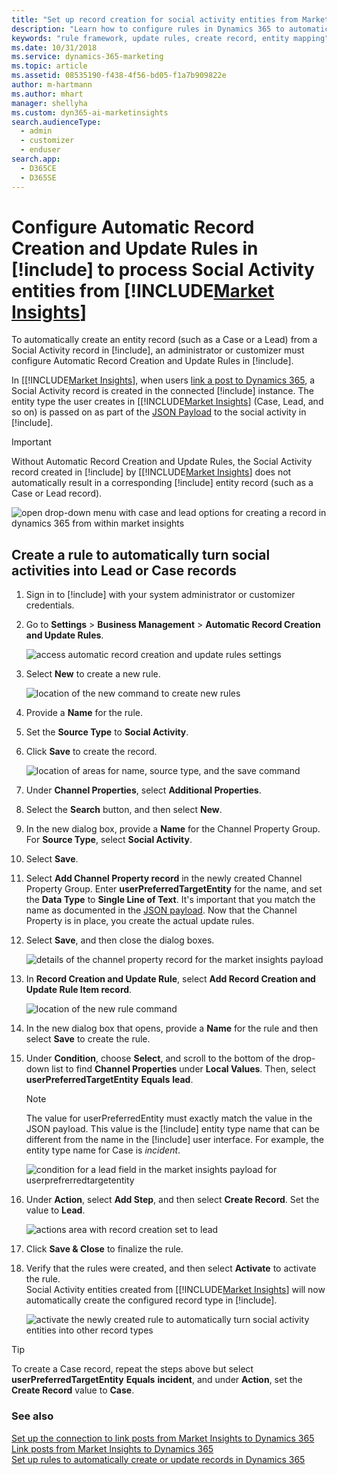 ```yaml
---
title: "Set up record creation for social activity entities from Market Insights | Microsoft Docs"
description: "Learn how to configure rules in Dynamics 365 to automatically turn social activities into records."
keywords: "rule framework, update rules, create record, entity mapping"
ms.date: 10/31/2018
ms.service: dynamics-365-marketing
ms.topic: article
ms.assetid: 08535190-f438-4f56-bd05-f1a7b909822e
author: m-hartmann
ms.author: mhart
manager: shellyha
ms.custom: dyn365-ai-marketinsights
search.audienceType: 
  - admin
  - customizer
  - enduser
search.app: 
  - D365CE
  - D365SE
---
```


# Configure Automatic Record Creation and Update Rules in [!include[](../includes/pn-dynamics-crm.md)] to process Social Activity entities from [!INCLUDE[Market Insights](../includes/pn-market-insights-short.md)]

To automatically create an entity record (such as a Case or a Lead) from a Social Activity record in [!include[](../includes/pn-dynamics-crm.md)], an administrator or customizer must configure Automatic Record Creation and Update Rules in [!include[](../includes/pn-dynamics-crm.md)].

In [[!INCLUDE[Market Insights](../includes/pn-market-insights-short.md)], when users [link a post to Dynamics 365](link-posts-to-dynamics-365.md), a Social Activity record is created in the connected [!include[](../includes/pn-dynamics-crm.md)] instance. The entity type the user creates in [[!INCLUDE[Market Insights](../includes/pn-market-insights-short.md)] (Case, Lead, and so on) is passed on as part of the [JSON Payload](create-dynamics-365-record-from-social-post.md#understand-the-data-sent-to-dynamics-365-when-you-create-a-social-activity) to the social activity in [!include[](../includes/pn-dynamics-crm.md)].


> [!IMPORTANT]
>  Without Automatic Record Creation and Update Rules, the Social Activity record created in [!include[](../includes/pn-dynamics-crm.md)] by [[!INCLUDE[Market Insights](../includes/pn-market-insights-short.md)] does not automatically result in a corresponding [!include[](../includes/pn-dynamics-crm.md)] entity record (such as a Case or Lead record).

![open drop-down menu with case and lead options for creating a record in dynamics 365 from within market insights](media/select-entity.png "Open drop-down menu with Case and Lead options for creating a record in Dynamics 365 from within Market Insights")

## Create a rule to automatically turn social activities into Lead or Case records

1. Sign in to [!include[](../includes/pn-dynamics-crm.md)] with your system administrator or customizer credentials.

2. Go to **Settings** > **Business Management** > **Automatic Record Creation and Update Rules**.

   ![access automatic record creation and update rules settings](media/business-management-settings-D365.png "Access Automatic Record Creation and Update Rules settings")

3. Select **New** to create a new rule.

   ![location of the new command to create new rules](media/new-record-creation-update-rule.png "Location of the New command to create new rules")

4. Provide a **Name** for the rule.

5. Set the **Source Type** to **Social Activity**.

6. Click **Save** to create the record.

   ![location of areas for name, source type, and the save command](media/create-record-creation-update-rule.png "Location of areas for Name, Source Type, and the Save command")

7. Under **Channel Properties**, select **Additional Properties**.

8. Select the **Search** button, and then select **New**.

9. In the new dialog box, provide a **Name** for the Channel Property Group. For **Source Type**, select **Social Activity**.

10. Select **Save**.

11. Select **Add Channel Property record** in the newly created Channel Property Group. Enter **userPreferredTargetEntity** for the name, and set the **Data Type** to **Single Line of Text**. It's important that you match the name as documented in the [JSON payload](create-dynamics-365-record-from-social-post.md#understand-the-data-sent-to-dynamics-365-when-you-create-a-social-activity). Now that the Channel Property is in place, you create the actual update rules.

12. Select **Save**, and then close the dialog boxes.

    ![details of the channel property record for the market insights payload](media/channel-property-group-userPreferredTargetEntity.png "Details of the Channel Property record for the Market Insights payload")


13. In **Record Creation and Update Rule**, select **Add Record Creation and Update Rule Item record**.

    ![location of the new rule command](media/specify-record-creation-and-update-details.png "Location of the New Rule command")

14. In the new dialog box that opens, provide a **Name** for the rule and then select **Save** to create the rule.

15. Under **Condition**, choose **Select**, and scroll to the bottom of the drop-down list to find **Channel Properties** under **Local Values**. Then, select **userPreferredTargetEntity** **Equals** **lead**.  
    
    > [!NOTE]
    > The value for userPreferredEntity must exactly match the value in the JSON payload. This value is the [!include[](../includes/pn-dynamics-crm.md)] entity type name that can be different from the name in the [!include[](../includes/pn-dynamics-crm.md)] user interface. For example, the entity type name for Case is *incident*.

    ![condition for a lead field in the market insights payload for userprefrerredtargetentity](media/lead-creation-condition.png "Condition for a Lead field in the Market Insights payload for userPrefrerredTargetEntity")

16. Under **Action**, select **Add Step**, and then select **Create Record**. Set the value to **Lead**. 

    ![actions area with record creation set to lead](media/configure-action-update-rule.png "Actions area with record creation set to Lead")

17. Click **Save & Close** to finalize the rule.

18. Verify that the rules were created, and then select **Activate** to activate the rule.    
    Social Activity entities created from [[!INCLUDE[Market Insights](../includes/pn-market-insights-short.md)] will now automatically create the configured record type in [!include[](../includes/pn-dynamics-crm.md)]. 

    ![activate the newly created rule to automatically turn social activity entities into other record types](media/activate-update-rule.png "Activate the newly created rule to automatically turn Social Activity entities into other record types")

> [!TIP]
> To create a Case record, repeat the steps above but select **userPreferredTargetEntity** **Equals** **incident**, and under **Action**, set the **Create Record** value to **Case**.

### See also

[Set up the connection to link posts from Market Insights to Dynamics 365](link-posts-to-dynamics-365.md)    
[Link posts from Market Insights to Dynamics 365](create-dynamics-365-record-from-social-post.md)    
[Set up rules to automatically create or update records in Dynamics 365](https://technet.microsoft.com/library/mt812474.aspx)
